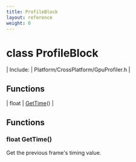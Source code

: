```yaml
---
title: ProfileBlock
layout: reference
weight: 0
---
```

class ProfileBlock
===

| Include: | Platform/CrossPlatform/GpuProfiler.h |



Functions
---

| float | [GetTime](#GetTime)() |


Functions
---
<a name="GetTime"></a>
### float GetTime()
Get the previous frame's timing value.
